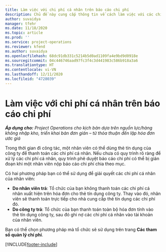 ```yaml
---
title: Làm việc với chi phí cá nhân trên báo cáo chi phí
description: Chủ đề này cung cấp thông tin về cách làm việc với các chi phí cá nhân do nhân viên phát sinh khi đi công tác.
author: suvaidya
manager: tfehr
ms.date: 11/18/2020
ms.topic: article
ms.prod: ''
ms.service: project-operations
ms.reviewer: kfend
ms.author: suvaidya
ms.openlocfilehash: 68dc91db331c5214b5d0ad1109fa4e9bd9d0918e
ms.sourcegitcommit: 04c446746aad97fc3f4c3d441983c586b918a3a6
ms.translationtype: HT
ms.contentlocale: vi-VN
ms.lasthandoff: 12/11/2020
ms.locfileid: "4728039"
---
```

# <a name="work-with-personal-expenses-on-an-expense-report"></a>Làm việc với chi phí cá nhân trên báo cáo chi phí

_**Áp dụng cho:** Project Operations cho kịch bản dựa trên nguồn lực/hàng không nhập kho, triển khai bản đơn giản – từ thỏa thuận đến lập hóa đơn ước giá_

Trong thời gian đi công tác, một nhân viên có thể dùng thẻ tín dụng của công ty để thanh toán các chi phí cá nhân. Nếu chưa có quy trình rõ ràng để xử lý các chi phí cá nhân, quy trình phê duyệt báo cáo chi phí có thể bị gián đoạn khi một nhân viên nộp báo cáo chi phí chia theo mục.

Có hai phương pháp bạn có thể sử dụng để giải quyết các chi phí cá nhân của nhân viên:

  - **Do nhân viên trả**: Tổ chức của bạn không thanh toán các chi phí cá nhân xuất hiện trên hóa đơn cho thẻ tín dụng công ty. Thay vào đó, nhân viên sẽ thanh toán trực tiếp cho nhà cung cấp thẻ tín dụng các chi phí đó. 
  - **Do công ty trả**: Tổ chức của bạn thanh toán toàn bộ hóa đơn tính vào thẻ tín dụng công ty, sau đó ghi nợ các chi phí cá nhân vào tài khoản của nhân viên.

Bạn có thể chọn phương pháp mà tổ chức sẽ sử dụng trên trang **Các tham số quản lý chi phí**.


[!INCLUDE[footer-include](../includes/footer-banner.md)]